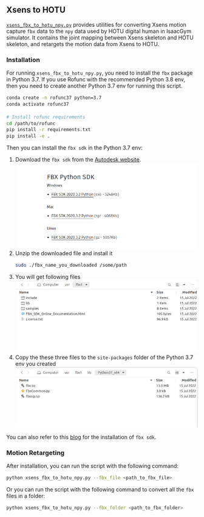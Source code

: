 ## Xsens to HOTU

[`xsens_fbx_to_hotu_npy.py`](./xsens_fbx_to_hotu_npy.py) provides utilities for converting Xsens motion capture `fbx`
data to the `npy` data used by HOTU digital human in IsaacGym simulator. It contains the joint mapping between Xsens
skeleton and HOTU skeleton, and retargets the motion data from Xsens to HOTU.

### Installation

For running `xsens_fbx_to_hotu_npy.py`, you need to install the `fbx` package in Python 3.7. If you use Rofunc with the
recommended Python 3.8 env, then you need to create another Python 3.7 env for running this script.

```bash
conda create -n rofunc37 python=3.7
conda activate rofunc37

# Install rofunc requirements
cd /path/to/rofunc
pip install -r requirements.txt
pip install -e .
```

Then you can install the `fbx sdk` in the Python 3.7 env:

1. Download the `fbx sdk` from
   the [Autodesk website](https://www.autodesk.com/developer-network/platform-technologies/fbx-sdk-2020-3).
   ![img.png](img/img.png)
2. Unzip the downloaded file and install it
    ```bash
    sudo ./fbx_name_you_downloaded /some/path
    ```
3. You will get following files
   ![img.png](img/img2.png)
4. Copy the these three files to the `site-packages` folder of the Python 3.7 env you created
   ![img.png](img/img3.png)

You can also refer to this [blog](https://zhuanlan.zhihu.com/p/585738703) for the installation of `fbx sdk`.

### Motion Retargeting

After installation, you can run the script with the following command:

```bash
python xsens_fbx_to_hotu_npy.py --fbx_file <path_to_fbx_file>
```

Or you can run the script with the following command to convert all the `fbx` files in a folder:

```bash
python xsens_fbx_to_hotu_npy.py --fbx_folder <path_to_fbx_folder>
```